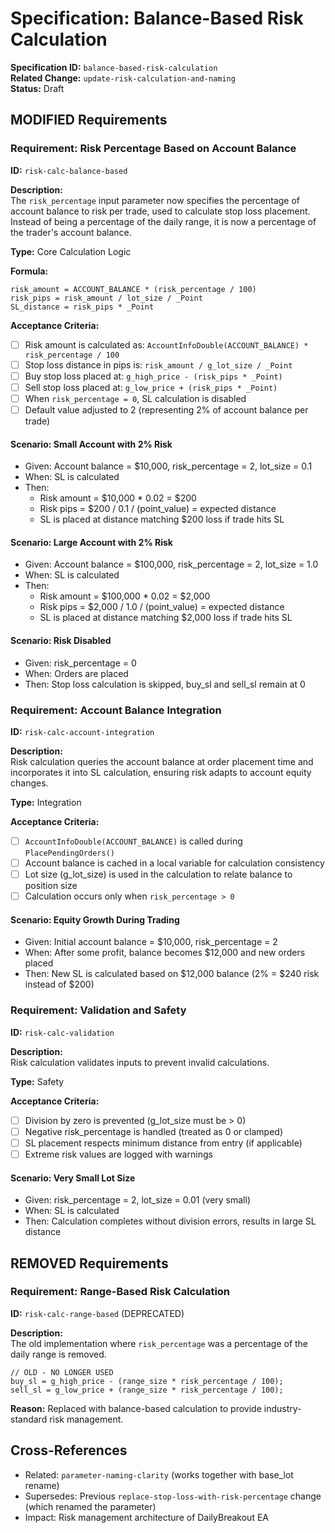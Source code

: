 # Specification: Balance-Based Risk Calculation

**Specification ID:** `balance-based-risk-calculation`  
**Related Change:** `update-risk-calculation-and-naming`  
**Status:** Draft

## MODIFIED Requirements

### Requirement: Risk Percentage Based on Account Balance

**ID:** `risk-calc-balance-based`

**Description:**  
The `risk_percentage` input parameter now specifies the percentage of account balance to risk per trade, used to calculate stop loss placement. Instead of being a percentage of the daily range, it is now a percentage of the trader's account balance.

**Type:** Core Calculation Logic

**Formula:**

```
risk_amount = ACCOUNT_BALANCE * (risk_percentage / 100)
risk_pips = risk_amount / lot_size / _Point
SL_distance = risk_pips * _Point
```

**Acceptance Criteria:**

- [ ] Risk amount is calculated as: `AccountInfoDouble(ACCOUNT_BALANCE) * risk_percentage / 100`
- [ ] Stop loss distance in pips is: `risk_amount / g_lot_size / _Point`
- [ ] Buy stop loss placed at: `g_high_price - (risk_pips * _Point)`
- [ ] Sell stop loss placed at: `g_low_price + (risk_pips * _Point)`
- [ ] When `risk_percentage = 0`, SL calculation is disabled
- [ ] Default value adjusted to 2 (representing 2% of account balance per trade)

#### Scenario: Small Account with 2% Risk

- Given: Account balance = $10,000, risk_percentage = 2, lot_size = 0.1
- When: SL is calculated
- Then:
  - Risk amount = $10,000 \* 0.02 = $200
  - Risk pips = $200 / 0.1 / (point_value) = expected distance
  - SL is placed at distance matching $200 loss if trade hits SL

#### Scenario: Large Account with 2% Risk

- Given: Account balance = $100,000, risk_percentage = 2, lot_size = 1.0
- When: SL is calculated
- Then:
  - Risk amount = $100,000 \* 0.02 = $2,000
  - Risk pips = $2,000 / 1.0 / (point_value) = expected distance
  - SL is placed at distance matching $2,000 loss if trade hits SL

#### Scenario: Risk Disabled

- Given: risk_percentage = 0
- When: Orders are placed
- Then: Stop loss calculation is skipped, buy_sl and sell_sl remain at 0

### Requirement: Account Balance Integration

**ID:** `risk-calc-account-integration`

**Description:**  
Risk calculation queries the account balance at order placement time and incorporates it into SL calculation, ensuring risk adapts to account equity changes.

**Type:** Integration

**Acceptance Criteria:**

- [ ] `AccountInfoDouble(ACCOUNT_BALANCE)` is called during `PlacePendingOrders()`
- [ ] Account balance is cached in a local variable for calculation consistency
- [ ] Lot size (g_lot_size) is used in the calculation to relate balance to position size
- [ ] Calculation occurs only when `risk_percentage > 0`

#### Scenario: Equity Growth During Trading

- Given: Initial account balance = $10,000, risk_percentage = 2
- When: After some profit, balance becomes $12,000 and new orders placed
- Then: New SL is calculated based on $12,000 balance (2% = $240 risk instead of $200)

### Requirement: Validation and Safety

**ID:** `risk-calc-validation`

**Description:**  
Risk calculation validates inputs to prevent invalid calculations.

**Type:** Safety

**Acceptance Criteria:**

- [ ] Division by zero is prevented (g_lot_size must be > 0)
- [ ] Negative risk_percentage is handled (treated as 0 or clamped)
- [ ] SL placement respects minimum distance from entry (if applicable)
- [ ] Extreme risk values are logged with warnings

#### Scenario: Very Small Lot Size

- Given: risk_percentage = 2, lot_size = 0.01 (very small)
- When: SL is calculated
- Then: Calculation completes without division errors, results in large SL distance

## REMOVED Requirements

### Requirement: Range-Based Risk Calculation

**ID:** `risk-calc-range-based` (DEPRECATED)

**Description:**  
The old implementation where `risk_percentage` was a percentage of the daily range is removed.

```mql5
// OLD - NO LONGER USED
buy_sl = g_high_price - (range_size * risk_percentage / 100);
sell_sl = g_low_price + (range_size * risk_percentage / 100);
```

**Reason:** Replaced with balance-based calculation to provide industry-standard risk management.

## Cross-References

- Related: `parameter-naming-clarity` (works together with base_lot rename)
- Supersedes: Previous `replace-stop-loss-with-risk-percentage` change (which renamed the parameter)
- Impact: Risk management architecture of DailyBreakout EA
